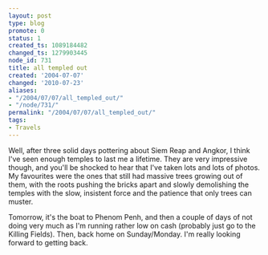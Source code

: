 ```yaml
---
layout: post
type: blog
promote: 0
status: 1
created_ts: 1089184482
changed_ts: 1279903445
node_id: 731
title: all templed out
created: '2004-07-07'
changed: '2010-07-23'
aliases:
- "/2004/07/07/all_templed_out/"
- "/node/731/"
permalink: "/2004/07/07/all_templed_out/"
tags:
- Travels
---
```

Well, after three solid days pottering about Siem Reap and Angkor, I think I've seen enough temples to last me a lifetime.  They are very impressive though, and you'll be shocked to hear that I've taken lots and lots of photos.  My favourites were the ones that still had massive trees growing out of them, with the roots pushing the bricks apart and slowly demolishing the temples with the slow, insistent force and the patience that only trees can muster.  

Tomorrow, it's the boat to Phenom Penh, and then a couple of days of not doing very much as I'm running rather low on cash (probably just go to the Killing Fields).  Then, back home on Sunday/Monday.  I'm really looking forward to getting back.
<!--break-->
